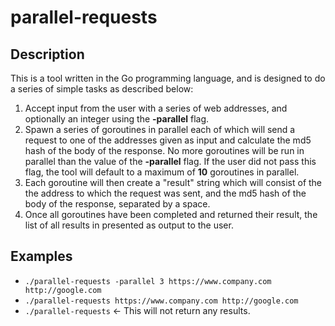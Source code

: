 # parallel-requests
## Description
This is a tool written in the Go programming language, and is designed to do a series of simple tasks as described below:
1. Accept input from the user with a series of web addresses, and optionally an integer using the **-parallel** flag.
1. Spawn a series of goroutines in parallel each of which will send a request to one of the addresses given as input and calculate the md5 hash of the body of the response. No more goroutines will be run in parallel than the value of the **-parallel** flag. If the user did not pass this flag, the tool will default to a maximum of **10** goroutines in parallel.
1. Each goroutine will then create a "result" string which will consist of the the address to which the request was sent, and the md5 hash of the body of the response, separated by a space.
1. Once all goroutines have been completed and returned their result, the list of all results in presented as output to the user.

## Examples
* `./parallel-requests -parallel 3 https://www.company.com http://google.com`
* `./parallel-requests https://www.company.com http://google.com`
* `./parallel-requests` <- This will not return any results.
